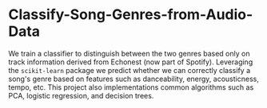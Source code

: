 # Classify-Song-Genres-from-Audio-Data
 We train a classifier to distinguish between the two genres based only on track information derived from Echonest (now part of Spotify). Leveraging the `scikit-learn` package we predict whether we can correctly classify a song's genre based on features such as danceability, energy, acousticness, tempo, etc. This project also implementations common algorithms such as PCA, logistic regression, and decision trees.
